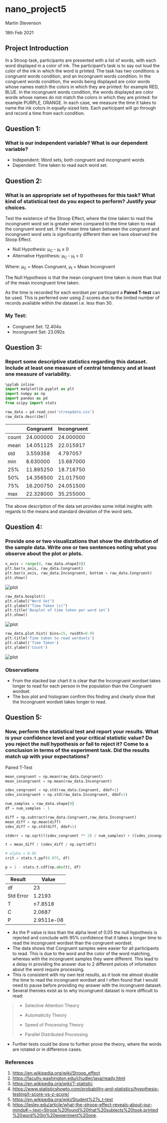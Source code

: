 # nano_project5
Martin Stevenson

18th Feb 2021

## Project Introduction
In a Stroop task, participants are presented with a list of words, with each word displayed in a color of ink. The participant’s task is to say out loud the color of the ink in which the word is printed. The task has two conditions: a congruent words condition, and an incongruent words condition. In the congruent words condition, the words being displayed are color words whose names match the colors in which they are printed: for example RED, BLUE. In the incongruent words condition, the words displayed are color words whose names do not match the colors in which they are printed: for example PURPLE, ORANGE. In each case, we measure the time it takes to name the ink colors in equally-sized lists. Each participant will go through and record a time from each condition.

## Question 1:
### What is our independent variable? What is our dependent variable?
* Independent: Word sets, both congruent and incongruent words
* Dependent: Time taken to read each word set.

## Question 2:
### What is an appropriate set of hypotheses for this task? What kind of statistical test do you expect to perform? Justify your choices.

Test the existence of the Stroop Effect, where the time taken to read the incongruent word set is greater when compared to the time taken to read the congruent word set. If the mean time taken between the congruent and incongruent word sets is significantly different then we have observed the Stoop Effect. 
* Null Hypothesis: μ<sub>C</sub> - μ<sub>I</sub>  ≥ 0
* Alternative Hypothesis: μ<sub>C</sub> - μ<sub>I</sub> < 0

Where: μ<sub>C</sub> = Mean Congruent, μ<sub>I</sub> = Mean Incongruent

The Null Hypothesis is that the mean congruent time taken is more than that of the mean incongruent time taken.

As the time is recorded for each wordset per particpant a **Paired T-test** can be used. This is perferred over using Z-scores due to the limited number of records available within the dataset i.e. less than 30.

### My Test:
* Congruent Set: 12.404s
* Incongruent Set: 23.092s

## Question 3:
### Report some descriptive statistics regarding this dataset. Include at least one measure of central tendency and at least one measure of variability.

```python
%pylab inline
import matplotlib.pyplot as plt
import numpy as np
import pandas as pd
from scipy import stats

raw_data = pd.read_csv('stroopdata.csv')
raw_data.describe()
```

|      | Congruent  | Incongruent|
|------|------------|------------|
|count | 24.000000  | 24.000000  |
|mean  | 14.051125  | 22.015917  |
|std   | 3.559358   | 4.797057   |
|min   | 8.630000   | 15.687000  |
|25%   | 11.895250  | 18.716750  |
|50%   | 14.356500  | 21.017500  |
|75%   | 16.200750  | 24.051500  |
|max   | 22.328000  | 35.255000  |

The above description of the data set provides some initial insights with regards to the means and standard deviation of the word sets.

## Question 4:
### Provide one or two visualizations that show the distribution of the sample data. Write one or two sentences noting what you observe about the plot or plots.

```python
x_axis = range(0, raw_data.shape[0])
plt.bar(x_axis, raw_data.Congruent)
plt.bar(x_axis, raw_data.Incongruent, bottom = raw_data.Congruent)
plt.show()
```

![plot](https://github.com/mstevenson5/nano_project5/blob/main/stacked_bar.png) 

```python
raw_data.boxplot()
plt.xlabel("Word Set")
plt.ylabel("Time Taken (s)")
plt.title('Boxplot of time taken per word set')
plt.show()
```

![plot](https://github.com/mstevenson5/nano_project5/blob/main/box_plot.png)

```python
raw_data.plot.hist( bins=15, rwidth=0.9)
plt.title('Time taken to read wordsets')
plt.xlabel('Time Taken')
plt.ylabel('Count')
```

![plot](https://github.com/mstevenson5/nano_project5/blob/main/hist.png)

### Observations
* From the stacked bar chart it is clear that the Incongruent wordset takes longer to read for each person in the population than the Congruent wordset.
* The box plot and histogram confirm this finding and clearly show that the Incongruent wordset takes longer to read.

## Question 5:
### Now, perform the statistical test and report your results. What is your confidence level and your critical statistic value? Do you reject the null hypothesis or fail to reject it? Come to a conclusion in terms of the experiment task. Did the results match up with your expectations?

Paired T-Test

```python
mean_congruent = np.mean(raw_data.Congruent)
mean_incongruent = np.mean(raw_data.Incongruent)

sdev_congruent = np.std(raw_data.Congruent, ddof=1)
sdev_incongruent = np.std(raw_data.Incongruent, ddof=1)

num_samples = raw_data.shape[0]
df = num_samples - 1

diff = np.subtract(raw_data.Congruent,raw_data.Incongruent)
mean_diff = np.mean(diff)
sdev_diff = np.std(diff, ddof=1)

stderr = np.sqrt(((sdev_congruent ** 2) / num_samples) + ((sdev_incongruent ** 2) / num_samples))

t = mean_diff / (sdev_diff / np.sqrt(df))

# alpha = 0.05
crit = stats.t.ppf(0.975, df)

p = 1 - stats.t.cdf(np.abs(t), df)
```

| Result   | Value      |
|----------|------------|
| df       | 23         |
| Std Error| 1.2193     |
| T        | ±7.8518    |
| C        | 2.0687     |
| P        | 2.9511e-08 |


* As the P value is less than the alpha level of 0.05 the null hypothesis is rejected and conclude with 95% confidence that it takes a longer time to read the incongruent wordset than the congruent wordset.
* The data shows that Congruent samples were easier for all participants to read. This is due to the word and the color of the word matching, whereas with the incongruent samples they were different. This lead to a delay in providing the answer due to 2 different peices of infomation about the word require processing. 
* This is consistent with my own test results, as it took me almost double the time to read the incongruent wordset and I often found that I would need to pause before providing my answer with the incongruent dataset.
* Several theroies exist as to why incongruent dataset is more difficult to read:
> * Selective Attention Theory
> 
> * Automaticity Theory
> 
> * Speed of Processing Theory
> 
> * Parallel Distributed Processing
> 
* Further tests could be done to further prove the theory, where the words are rotated or in difference cases.

### References
1. https://en.wikipedia.org/wiki/Stroop_effect
2. https://faculty.washington.edu/chudler/java/ready.html
3. https://en.wikipedia.org/wiki/T-statistic
4. https://www.statisticshowto.com/probability-and-statistics/hypothesis-testing/t-score-vs-z-score/
5. https://en.wikipedia.org/wiki/Student%27s_t-test
6. https://lesley.edu/article/what-the-stroop-effect-reveals-about-our-minds#:~:text=Stroop%20found%20that%20subjects%20took,printed%20word%20in%20experiment%20one.
